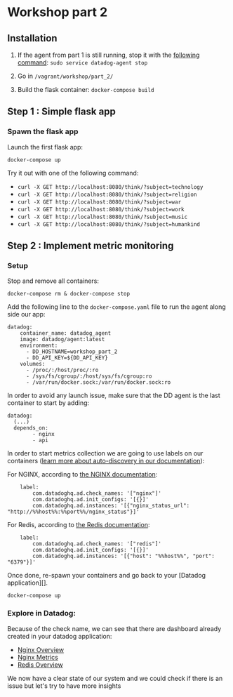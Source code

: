 # Workshop part 2

## Installation

1. If the agent from part 1 is still running, stop it with the [following command][4]: `sudo service datadog-agent stop`

2. Go in `/vagrant/workshop/part_2/`

3. Build the flask container: `docker-compose build`

## Step 1 : Simple flask app 
### Spawn the flask app 

Launch the first flask app:

`docker-compose up`

Try it out with one of the following command:

* `curl -X GET http://localhost:8080/think/?subject=technology`
* `curl -X GET http://localhost:8080/think/?subject=religion`
* `curl -X GET http://localhost:8080/think/?subject=war`
* `curl -X GET http://localhost:8080/think/?subject=work`
* `curl -X GET http://localhost:8080/think/?subject=music`
* `curl -X GET http://localhost:8080/think/?subject=humankind`

## Step 2 : Implement metric monitoring 
### Setup

Stop and remove all containers:

`docker-compose rm & docker-compose stop`

Add the following line to the `docker-compose.yaml` file to run the agent along side our app:

```
datadog:
    container_name: datadog_agent
    image: datadog/agent:latest
    environment:
      - DD_HOSTNAME=workshop_part_2
      - DD_API_KEY=${DD_API_KEY}
    volumes:
      - /proc/:/host/proc/:ro
      - /sys/fs/cgroup/:/host/sys/fs/cgroup:ro
      - /var/run/docker.sock:/var/run/docker.sock:ro
```

In order to avoid any launch issue, make sure that the DD agent is the last container to start by adding:

```
datadog:
  (...)
  depends_on:
        - nginx
        - api
```


In order to start metrics collection we are going to use labels on our containers ([learn more about auto-discovery in our documentation][5]):

For NGINX, according to [the NGINX documentation][6]:

```
    label:
        com.datadoghq.ad.check_names: '["nginx"]'
        com.datadoghq.ad.init_configs: '[{}]'
        com.datadoghq.ad.instances: '[{"nginx_status_url": "http://%%host%%:%%port%%/nginx_status"}]'
```

For Redis, according to [the Redis documentation][7]:

```
    label:
        com.datadoghq.ad.check_names: '["redis"]'
        com.datadoghq.ad.init_configs: '[{}]'
        com.datadoghq.ad.instances: '[{"host": "%%host%%", "port": "6379"}]'
```


Once done, re-spawn your containers and go back to your [Datadog application][]. 

`docker-compose up`

### Explore in Datadog:

Because of the check name, we can see that there are dashboard already created in your datadog application:

* [Nginx Overview][1]
* [Nginx Metrics][2]
* [Redis Overview][3]

We now have a clear state of our system and we could check if there is an issue but let's try to have more insights 

[1]: https://app.datadoghq.com/screen/integration/21/nginx---overview
[2]: https://app.datadoghq.com/dash/integration/20/nginx---metrics
[3]: https://app.datadoghq.com/screen/integration/15/redis---overview
[4]: https://docs.datadoghq.com/agent/basic_agent_usage/amazonlinux/#commands
[5]: https://docs.datadoghq.com/agent/autodiscovery/
[6]: https://docs.datadoghq.com/integrations/nginx/
[7]: https://docs.datadoghq.com/integrations/redisdb/
[8]: https://app.datadoghq.com/
[9]: https://app.datadoghq.com/logs/pipelines